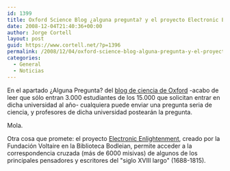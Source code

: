 ```yaml
---
id: 1399
title: Oxford Science Blog ¿alguna pregunta? y el proyecto Electronic Enlightenment
date: 2008-12-04T21:40:36+00:00
author: Jorge Cortell
layout: post
guid: https://www.cortell.net/?p=1396
permalink: /2008/12/04/oxford-science-blog-alguna-pregunta-y-el-proyecto-electronic-enlightenment/
categories:
  - General
  - Noticias
---
```

En el apartado ¿Alguna Pregunta? del <a title="www.ox.ac.uk/scienceblog" href="https://www.ox.ac.uk/scienceblog" target="_blank">blog de ciencia de Oxford</a> -acabo de leer que sólo entran 3.000 estudiantes de los 15.000 que solicitan entrar en dicha universidad al año- cualquiera puede enviar una pregunta seria de ciencia, y profesores de dicha universidad postearán la pregunta.
  
Mola.

Otra cosa que promete: el proyecto <a title="www.e-enlightenment.com" href="https://www.e-enlightenment.com" target="_blank">Electronic Enlightenment</a>, creado por la Fundación Voltaire en la Biblioteca Bodleian, permite acceder a la correspondencia cruzada (más de 6000 misivas) de algunos de los principales pensadores y escritores del "siglo XVIII largo" (1688-1815).